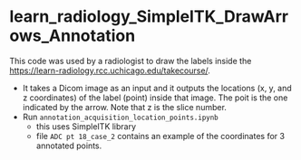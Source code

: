 # learn_radiology_SimpleITK_DrawArrows_Annotation
This code was used by a radiologist to draw the labels inside the https://learn-radiology.rcc.uchicago.edu/takecourse/.
* It takes a Dicom image as an input and it outputs the locations (x, y, and z coordinates) of the label (point) inside that image. The poit is the one indicated by the arrow.
Note that z is the slice number.
* Run `annotation_acquisition_location_points.ipynb`
    * this uses SimpleITK library
    * file `ADC pt 18_case_2` contains an example of the coordinates for 3 annotated points.
